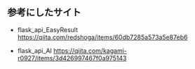 ## 参考にしたサイト

* flask_api_EasyResult
<https://qiita.com/redshoga/items/60db7285a573a5e87eb6>


* flask_api_AI
<https://qiita.com/kagami-r0927/items/3d426997467f0a975143>